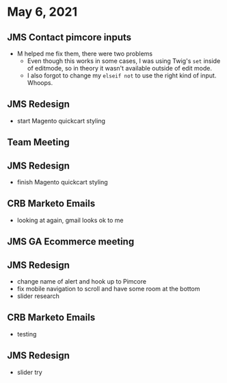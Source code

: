 # May 6, 2021

## JMS Contact pimcore inputs
- M helped me fix them, there were two problems
	- Even though this works in some cases, I was using Twig's `set` inside of editmode, so in theory it wasn't available outside of edit mode. 
	- I also forgot to change my `elseif not` to use the right kind of input. Whoops.

## JMS Redesign
- start Magento quickcart styling

## Team Meeting

## JMS Redesign
- finish Magento quickcart styling

## CRB Marketo Emails
- looking at again, gmail looks ok to me

## JMS GA Ecommerce meeting

## JMS Redesign
- change name of alert and hook up to Pimcore
- fix mobile navigation to scroll and have some room at the bottom
- slider research

## CRB Marketo Emails
- testing

## JMS Redesign
- slider try